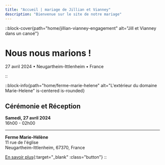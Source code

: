 ```yaml
---
title: "Accueil | mariage de Jillian et Vianney"
description: "Bienvenue sur le site de notre mariage"
---
```


::block-cover{path="home/jillian-vianney-engagement" alt="Jill et Vianney dans un canoé"}

# Nous nous marions !

27 avril 2024 • Neugartheim-Ittlenheim • France

::

::block-info{path="home/ferme-marie-helene" alt="L'extérieur du domaine Marie-Helene" is-centered is-rounded}

## Cérémonie et Réception

**Samedi, 27 avril 2024** \
16h00 - 02h00

---

**Ferme Marie-Hélène** \
11 rue de l'église \
Neugartheim-Ittlenheim, 67370, France

[En savoir plus](/fr/venue){:target="\_blank" :class="button"}
::
